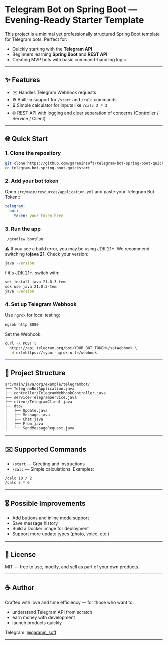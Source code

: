 # Telegram Bot on Spring Boot — Evening-Ready Starter Template

This project is a minimal yet professionally structured Spring Boot template for Telegram bots. Perfect for:

* Quickly starting with the **Telegram API**
* Beginners learning **Spring Boot** and **REST API**
* Creating MVP bots with basic command-handling logic

---

## ✨ Features

* ✉️  Handles Telegram Webhook requests
* ⚙️ Built-in support for `/start` and `/calc` commands
* ⌛ Simple calculator for inputs like `/calc 2 * 3`
* 🌐 REST API with logging and clear separation of concerns (Controller / Service / Client)

---

## 🌐 Quick Start

### 1. Clone the repository

```bash
git clone https://github.com/garaninsoft/telegram-bot-spring-boot-quickstart.git
cd telegram-bot-spring-boot-quickstart
```

### 2. Add your bot token

Open `src/main/resources/application.yml` and paste your Telegram Bot Token::

```yaml
telegram:
  bot:
    token: your_token_here
```

### 3. Run the app

```bash
./gradlew bootRun
```

⚠️  If you see a build error, you may be using ~~JDK 21+~~.
We recommend switching to**java 21**.
Check your version: 
```bash
java -version
```
f it's ~~JDK 21+~~, switch with:
```bash
sdk install java 21.0.3-tem
sdk use java 21.0.3-tem
java -version
```

### 4. Set up Telegram Webhook

Use `ngrok` for local testing:

```bash
ngrok http 8080
```

Set the Webhook:

```bash
curl -X POST \
  https://api.telegram.org/bot<YOUR_BOT_TOKEN>/setWebhook \
  -d url=https://<your-ngrok-url>/webhook
```

---

## 🔧 Project Structure

```
src/main/java/org/example/telegrambot/
├── TelegramBotApplication.java
├── controller/TelegramWebhookController.java
├── service/TelegramService.java
├── client/TelegramClient.java
├── dto/
│   ├── Update.java
│   ├── Message.java
│   ├── Chat.java
│   ├── From.java
│   └── SendMessageRequest.java
```

---

## ✉️ Supported Commands

* `/start` — Greeting and instructions
* `/calc` — Simple calculations. Examples:

```
/calc 10 / 2
/calc 5 * 6
```

---

## 🎖️ Possible Improvements

* Add buttons and inline mode support
* Save message history
* Build a Docker image for deployment
* Support more update types (photo, voice, etc.)

---

## 🎁 License

MIT — free to use, modify, and sell as part of your own products.

---

## ☕ Author

Crafted with love and time efficiency — for those who want to:

* understand Telegram API from scratch
* earn money with development
* launch products quickly

Telegram: [@garanin\_soft](https://t.me/garanin_soft)

---

